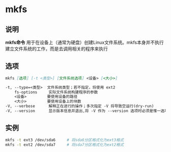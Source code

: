 # **mkfs**

## 说明

**mkfs命令** 用于在设备上（通常为硬盘）创建Linux文件系统。mkfs本身并不执行建立文件系统的工作，而是去调用相关的程序来执行

## 选项

```markdown
mkfs [选项] [-t <类型>] [文件系统选项] <设备> [<大小>]

-t, --type=<类型>  文件系统类型；若不指定，将使用 ext2
    fs-options     实际文件系统构建程序的参数
    <设备>         要使用设备的路径
    <大小>         要使用设备上的块数
-V, --verbose      解释正在进行的操作；多次指定 -V 将导致空运行(dry-run)
-V, --version      显示版本信息并退出,将 -V 作为 --version 选项时必须是惟一选项

```

## 实例

```bash
mkfs -t ext3 /dev/sda6     # 将sda6分区格式化为ext3格式
mkfs -t ext2 /dev/sda7     # 将sda7分区格式化为ext2格式
```


